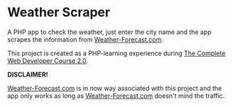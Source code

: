 # Weather Scraper

A PHP app to check the weather, just enter the city name and the app scrapes the information from [Weather-Forecast.com](http://www.weather-forecast.com/).

This project is created as a PHP-learning experience during [The Complete Web Developer Course 2.0](https://www.udemy.com/the-complete-web-developer-course-2/).



**DISCLAIMER!**

[Weather-Forecast.com](http://www.weather-forecast.com/) is in now way associated with this project and the app only works as long as [Weather-Forecast.com](http://www.weather-forecast.com/) doesn't mind the traffic.
